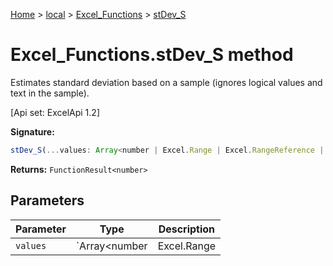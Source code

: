 [Home](./index) &gt; [local](local.md) &gt; [Excel\_Functions](local.excel_functions.md) &gt; [stDev\_S](local.excel_functions.stdev_s.md)

# Excel\_Functions.stDev\_S method

Estimates standard deviation based on a sample (ignores logical values and text in the sample). 

 \[Api set: ExcelApi 1.2\]

**Signature:**
```javascript
stDev_S(...values: Array<number | Excel.Range | Excel.RangeReference | Excel.FunctionResult<any>>): FunctionResult<number>;
```
**Returns:** `FunctionResult<number>`

## Parameters

|  Parameter | Type | Description |
|  --- | --- | --- |
|  `values` | `Array<number | Excel.Range | Excel.RangeReference | Excel.FunctionResult<any>>` |  |

